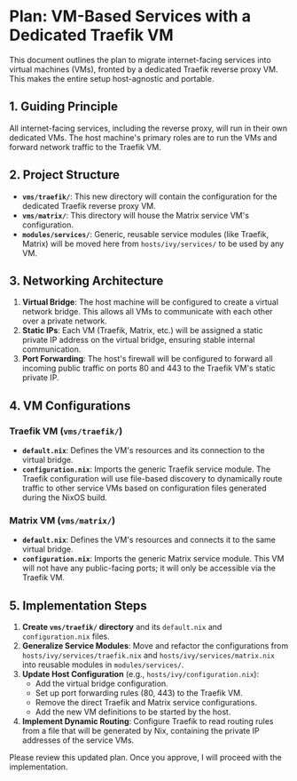 # Plan: VM-Based Services with a Dedicated Traefik VM

This document outlines the plan to migrate internet-facing services into virtual machines (VMs), fronted by a dedicated Traefik reverse proxy VM. This makes the entire setup host-agnostic and portable.

## 1. Guiding Principle

All internet-facing services, including the reverse proxy, will run in their own dedicated VMs. The host machine's primary roles are to run the VMs and forward network traffic to the Traefik VM.

## 2. Project Structure

- **`vms/traefik/`**: This new directory will contain the configuration for the dedicated Traefik reverse proxy VM.
- **`vms/matrix/`**: This directory will house the Matrix service VM's configuration.
- **`modules/services/`**: Generic, reusable service modules (like Traefik, Matrix) will be moved here from `hosts/ivy/services/` to be used by any VM.

## 3. Networking Architecture

1.  **Virtual Bridge**: The host machine will be configured to create a virtual network bridge. This allows all VMs to communicate with each other over a private network.
2.  **Static IPs**: Each VM (Traefik, Matrix, etc.) will be assigned a static private IP address on the virtual bridge, ensuring stable internal communication.
3.  **Port Forwarding**: The host's firewall will be configured to forward all incoming public traffic on ports 80 and 443 to the Traefik VM's static private IP.

## 4. VM Configurations

### Traefik VM (`vms/traefik/`)

- **`default.nix`**: Defines the VM's resources and its connection to the virtual bridge.
- **`configuration.nix`**: Imports the generic Traefik service module. The Traefik configuration will use file-based discovery to dynamically route traffic to other service VMs based on configuration files generated during the NixOS build.

### Matrix VM (`vms/matrix/`)

- **`default.nix`**: Defines the VM's resources and connects it to the same virtual bridge.
- **`configuration.nix`**: Imports the generic Matrix service module. This VM will not have any public-facing ports; it will only be accessible via the Traefik VM.

## 5. Implementation Steps

1.  **Create `vms/traefik/` directory** and its `default.nix` and `configuration.nix` files.
2.  **Generalize Service Modules**: Move and refactor the configurations from `hosts/ivy/services/traefik.nix` and `hosts/ivy/services/matrix.nix` into reusable modules in `modules/services/`.
3.  **Update Host Configuration** (e.g., `hosts/ivy/configuration.nix`):
    - Add the virtual bridge configuration.
    - Set up port forwarding rules (80, 443) to the Traefik VM.
    - Remove the direct Traefik and Matrix service configurations.
    - Add the new VM definitions to be started by the host.
4.  **Implement Dynamic Routing**: Configure Traefik to read routing rules from a file that will be generated by Nix, containing the private IP addresses of the service VMs.

Please review this updated plan. Once you approve, I will proceed with the implementation.